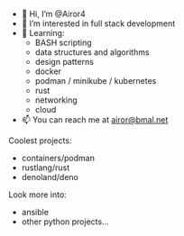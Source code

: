 - 👋 Hi, I’m @Airor4
- 👀 I’m interested in full stack development
- 🌱 Learning:
  - BASH scripting
  - data structures and algorithms
  - design patterns
  - docker
  - podman / minikube / kubernetes
  - rust
  - networking
  - cloud
- 📫 You can reach me at airor@bmal.net

Coolest projects:
- containers/podman
- rustlang/rust
- denoland/deno

Look more into:
- ansible
- other python projects...
